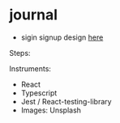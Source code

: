# journal

- sigin signup design [here](https://dribbble.com/shots/16705889-Login-Sign-up-AW-Universal-Page)

Steps:



Instruments:

- React
- Typescript
- Jest / React-testing-library
- Images: Unsplash